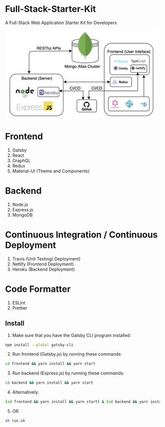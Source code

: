 # Full-Stack-Starter-Kit
A Full-Stack Web Application Starter Kit for Developers

<p align="center">
  <img src="assets/architecture.png?raw=true" width="500" title="Arch">
</p>

# Frontend
1. Gatsby
2. React
3. GraphQL
4. Redux
5. Material-UI (Theme and Components)

# Backend
1. Node.js
2. Express.js
3. MongoDB

# Continuous Integration / Continuous Deployment 
1. Travis (Unit Testing/ Deployment)
2. Netlify (Frontend Deployment)
3. Heroku (Backend Deployment)

# Code Formatter
1. ESLint
2. Prettier

## Install

1. Make sure that you have the Gatsby CLI program installed:
```sh
npm install --global gatsby-cli
```

2. Run frontend (Gatsby.js) by running these commands:
```sh
cd frontend && yarn install && yarn start
```

3. Run backend (Express.js) by running these commands:
```sh
cd backend && yarn install && yarn start
```

4. Alternatively:
```sh
(cd frontend && yarn install && yarn start) & (cd backend && yarn install && yarn start)
```

5. OR
```sh
sh run.sh
```
